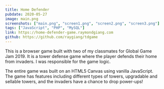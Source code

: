 ```yaml
---
title: Home Defender
pubdate: 2020-05-27
image: main.png
screenshots: ["main.png", "screen1.png", "screen2.png", "screen3.png"]
tags: ["JavaScript", "PHP", "MySQL"]
link: https://home-defender-game.raymondgiang.com
github: https://github.com/raygiang/tdgame
---
```


This is a browser game built with two of my classmates for Global Game Jam 2019. It is a tower defense game where the player defends their home from invaders. I was responsible for the game logic.

The entire game was built on an HTML5 Canvas using vanilla JavaScript. The game has features including different types of towers, upgradable and sellable towers, and the invaders have a chance to drop power-ups!
